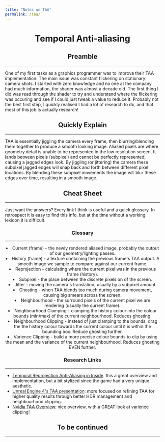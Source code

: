 ```yaml
---
title: "Notes on TAA"
permalink: /taa/
---
```

<h1 align="center">Temporal Anti-aliasing</h1>

<h2 align="center">Preamble</h2><hr>

One of my first tasks as a graphics programmer was to improve their TAA implementation. The main issue was constant flickering on stationary camera shots. I started with zero knowledge and no one at the company had much information, the shader was almost a decade old. The first thing I did was read through the shader to try and understand where the flickering was occuring and see if I could just tweak a value to reduce it. Probably not the best first step, I quickly realised I had a lot of research to do, and that most of this job is actually research!

<h2 align="center">Quickly Explain</h2><hr>

TAA is essentially jiggling the camera every frame, then blurring/blending them together to produce a smooth looking image. Aliased pixels are where geometry detail is unable to be represented in the low resolution screen. It lands between pixels (subpixel) and cannot be perfectly represented, causing a jagged edges look. By jiggling (or jittering) the camera these subpixel jagged edges will snap back and forth between different pixel locations. By blending these subpixel movements the image will blur these edges over time, resulting in a smooth image.

<h2 align="center">Cheat Sheet</h2><hr>

Just want the answers? Every link I think is useful and a quick glossary. In retrospect it is easy to find this info, but at the time without a working lexicon it is difficult.

<h3 align="center">Glossary</h3><hr>

<a align="center">
  <li> Current (frame) - the newly rendered aliased image, probably the output of our geometry/lighting passes.</li>
  <li>History (frame) - a texture containing the previous frame's TAA output. A smooth image we sample to compare against our current frame.</li>
  <li>Reprojection - calculating where the current pixel was in the previous frame (history).</li>
  <li>Subpixel - the place between the discrete pixels on of the screen.</li>
  <li>Jitter - moving the camera's translation, usually by a subpixel amount.</li>
  <li>Ghosting - when TAA blends too much during camera movement, causing big smears across the screen.</li>
  <li>Neighbourhood - the surround pixels of the current pixel we are rendering (usually the current frame).</li>
  <li>Neighbourhood Clamping - clamping the history colour into the colour bounds (min/max) of the current neighbourhood. Reduces ghosting.</li>
  <li>Neighbourhood Clipping - instead of just clamping to the bounds, drag the the history colour towards the current colour until it is within the bounding box. Reduce ghosting further.</li>
  <li>Varience Clipping - build a more precise colour bounds to clip by using the mean and the variance of the current neighbourhood. Reduces ghosting EVEN further.</li>
</a>

<h3 align="center">Research Links</h3><hr>

<ul>
  <li><a href="https://www.youtube.com/watch?v=2XXS5UyNjjU" target="_blank">Temporal Reprojection Anti-Aliasing in Inside</a>: this a great overview and implementation, but a bit stylized since the game had a very unique aesthetic.</li>
  <li><a href="https://de45xmedrsdbp.cloudfront.net/Resources/files/TemporalAA_small-59732822.pdf" target="_blank">Unreal Engine 4's TAA presentation</a>: more focused on refining TAA for higher quality results through better HDR management and neighbourhood clipping.</li>
  <li><a href="https://developer.download.nvidia.com/gameworks/events/GDC2016/msalvi_temporal_supersampling.pdf" target="_blank">Nvidia TAA Overview</a>: nice overview, with a GREAT look at varience clipping!</li>
</ul>


<h2 align="center">To be continued</h2><hr>

